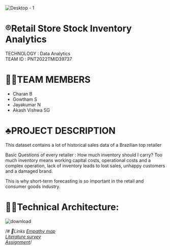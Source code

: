 ![Desktop - 1](https://user-images.githubusercontent.com/72591359/190850103-f85c29b8-016f-45d6-bb5a-e7c8401cb762.jpg)
# ®️Retail Store Stock Inventory Analytics
   TECHNOLOGY : Data Analytics <br>
   TEAM ID : PNT2022TMID39737

# 🧑‍💻TEAM MEMBERS
 - Charan B
 - Gowtham S
 - Jayakumar N
 - Akash Vishwa SG
 
 # ♣️PROJECT DESCRIPTION
 This dataset contains a lot of historical sales data of a Brazilian top retailer

 Basic Questions of every retailer : How much inventory should I carry?  Too much inventory means working capital costs, operational costs and a complex operation, lack   of inventory leads to lost sales, unhappy customers and a damaged brand.

 This is why short-term forecasting is so important in the retail and consumer goods industry.

# 🧑‍💻Technical Architecture:
 ![download](https://user-images.githubusercontent.com/72591359/190850546-9b1ba338-6a8a-4952-8afc-898e5faddd36.png)

/*# 🔗Links
<a href="https://github.com/IBM-EPBL/IBM-Project-16960-1659625843/blob/main/Ideation_Phase/Empathy_Map/Empathy_canavas_map.pdf">Empathy map</a> <br>
<a href="https://github.com/IBM-EPBL/IBM-Project-16960-1659625843/blob/main/Ideation_Phase/Literature_survey/Literature%20survey-1%20(Stock%20retailer).pdf">Literature survey</a> <br>
<a href="https://github.com/IBM-EPBL/IBM-Project-16960-1659625843/tree/main/Assements">Assignment</a>*/
